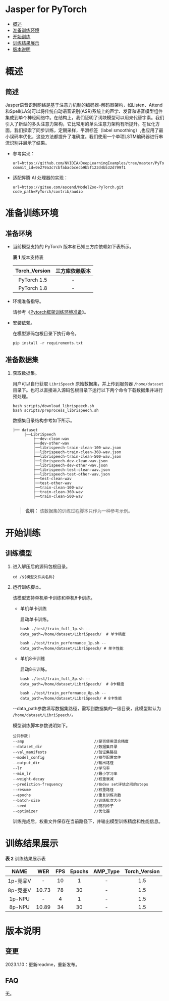 # Jasper for PyTorch

-   [概述](#概述)
-   [准备训练环境](#准备训练环境)
-   [开始训练](#开始训练)
-   [训练结果展示](#训练结果展示)
-   [版本说明](#版本说明)

# 概述

## 简述

Jasper语音识别网络是基于注意力机制的编码器-解码器架构，如Listen、Attend和Spell(LAS)可以将传统自动语音识别(ASR)系统上的声学、发音和语音模型组件集成到单个神经网络中。在结构上，我们证明了词块模型可以用来代替字素。我们引入了新型的多头注意力架构，它比常用的单头注意力架构有所提升。在优化方面，我们探索了同步训练，定期采样，平滑标签（label smoothing）,也应用了最小误码率优化，这些方法都提升了准确度。我们使用一个单项LSTM编码器进行串流识别并展示了结果。

- 参考实现：

  ```
  url=https://github.com/NVIDIA/DeepLearningExamples/tree/master/PyTorch/SpeechRecognition/Jasper
  commit_id=0e279a3c7cbfabacbcecb9b5f123d4b532d799f1
  ```

- 适配昇腾 AI 处理器的实现：

  ```
  url=https://gitee.com/ascend/ModelZoo-PyTorch.git
  code_path=PyTorch/contrib/audio
  ```


# 准备训练环境

## 准备环境

- 当前模型支持的 PyTorch 版本和已知三方库依赖如下表所示。

  **表 1**  版本支持表

  | Torch_Version      | 三方库依赖版本                                 |
  | :--------: | :----------------------------------------------------------: |
  | PyTorch 1.5 | - |
  | PyTorch 1.8 | - |

- 环境准备指导。

  请参考《[Pytorch框架训练环境准备](https://www.hiascend.com/document/detail/zh/ModelZoo/pytorchframework/ptes)》。

- 安装依赖。

  在模型源码包根目录下执行命令。
  ```
  pip install -r requirements.txt
  ```

## 准备数据集


1. 获取数据集。

   用户可以自行获取 `LibriSpeech` 原始数据集，并上传到服务器 `/home/dataset` 目录下。也可以直接进入源码包根目录下运行以下两个命令下载数据集并进行预处理。

   ```
   bash scripts/download_librispeech.sh
   bash scripts/preprocess_librispeech.sh
   ```

   数据集目录结构参考如下所示。

   ```
   ├── dataset
        |——LibriSpeech
            ├──dev-clean-wav
            ├──dev-other-wav
            │──librispeech-train-clean-100-wav.json
            │──librispeech-train-clean-360-wav.json      
            ├──librispeech-train-clean-500-wav.json
            │──librispeech-dev-clean-wav.json
            │──librispeech-dev-other-wav.json
            ├──librispeech-test-clean-wav.json                     
            ├──librispeech-test-other-wav.json   
            ├──test-clean-wav
            │──test-other-wav
            │──train-clean-100-wav     
            ├──train-clean-360-wav
            │──train-clean-500-wav
                  
   ```

   > **说明：** 
   > 该数据集的训练过程脚本只作为一种参考示例。

# 开始训练

## 训练模型

1. 进入解压后的源码包根目录。

   ```
   cd /${模型文件夹名称} 
   ```

2. 运行训练脚本。

   该模型支持单机单卡训练和单机8卡训练。

   - 单机单卡训练

     启动单卡训练。

     ```
     bash ./test/train_full_1p.sh --data_path=/home/dataset/LibriSpeech/  # 单卡精度
     
     bash ./test/train_performance_1p.sh --data_path=/home/dataset/LibriSpeech/ # 单卡性能
     ```

   - 单机8卡训练

     启动8卡训练。

     ```
     bash ./test/train_full_8p.sh --data_path=/home/dataset/LibriSpeech/  # 8卡精度
     
     bash ./test/train_performance_8p.sh --data_path=/home/dataset/LibriSpeech/ # 8卡性能
     ```

   --data_path参数填写数据集路径，需写到数据集的一级目录，此模型默认为 `/home/dataset/LibriSpeech/`。

   模型训练脚本参数说明如下。

   ```
   公共参数：
   --amp                               //是否使用混合精度
   --dataset_dir                       //数据集目录   
   --val_manifests                     //验证集路径
   --model_config                      //模型配置文件  
   --output_dir                        //输出路径
   --lr                                //学习率
   --min_lr                            //最小学习率
   --weight-decay                      //权重衰减
   --prediction-frequency              //在dev set评估之间的steps
   --resume                            //权重路径
   --epochs                            //重复训练次数
   --batch-size                        //训练批次大小
   --seed                              //随机种子
   --optimizer                         //优化器
   ```

   训练完成后，权重文件保存在当前路径下，并输出模型训练精度和性能信息。


# 训练结果展示

**表 2**  训练结果展示表


|   NAME   | WER | FPS  | Epochs | AMP_Type | Torch_Version |
| :------: | :---: | :--: | :----: | :------: | :-----------: |  
| 1p-竞品V |    -    |   10       | 1 |  - | 1.5 |   
| 8p-竞品V |  10.73  |   78      | 30 | - | 1.5 |
| 1p-NPU   |    -    |   4       | 1 | - | 1.5 |
| 8p-NPU   |  10.89  |  34     | 30 | - | 1.5 |


# 版本说明

## 变更

2023.1.10：更新readme，重新发布。


## FAQ

无。